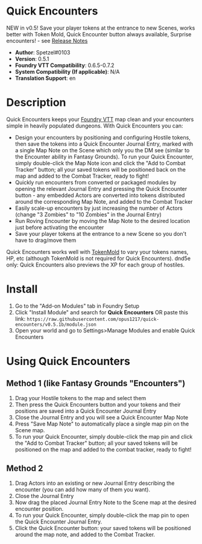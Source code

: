 # Quick Encounters
NEW in v0.5! Save your player tokens at the entrance to new Scenes, works better with Token Mold, Quick Encounter button always available, Surprise encounters! - see [Release Notes](https://github.com/opus1217/quick-encounters/blob/master/CHANGELOG.md#changelog)
* **Author**: Spetzel#0103
* **Version**: 0.5.1
* **Foundry VTT Compatibility**: 0.6.5-0.7.2
* **System Compatibility (If applicable)**: N/A
* **Translation Support**: en


# Description

Quick Encounters keeps your [Foundry VTT](https://foundryvtt.com/) map clean and your encounters simple in heavily populated dungeons. With Quick Encounters you can:
* Design your encounters by positioning and configuring Hostile tokens, then save the tokens into a Quick Encounter Journal Entry, marked with a single Map Note on the Scene which only you the DM see (similar to the Encounter ability in Fantasy Grounds). To run your Quick Encounter, simply double-click the Map Note icon and click the "Add to Combat Tracker" button; all your saved tokens will be positioned back on the map and added to the Combat Tracker, ready to fight!
* Quickly run encounters from converted or packaged modules by opening the relevant Journal Entry and pressing the Quick Encounter button - any embedded Actors are converted into tokens distributed around the corresponding Map Note, and added to the Combat Tracker
* Easily scale-up encounters by just increasing the number of Actors (change "3 Zombies" to "10 Zombies" in the Journal Entry)
* Run Roving Encounter by moving the Map Note to the desired location just before activating the encounter
* Save your player tokens at the entrance to a new Scene so you don't have to drag/move them

Quick Encounters works well with [TokenMold](https://github.com/Moerill/token-mold#token-mold) to vary your tokens names, HP, etc (although TokenMold is not required for Quick Encounters). dnd5e only: Quick Encounters also previews the XP for each group of hostiles.

# Install
1. Go to the "Add-on Modules" tab in Foundry Setup
2. Click "Install Module" and search for **Quick Encounters** OR paste this link: `https://raw.githubusercontent.com/opus1217/quick-encounters/v0.5.1b/module.json`
3. Open your world and go to Settings>Manage Modules and enable Quick Encounters

# Using Quick Encounters
## Method 1 (like Fantasy Grounds "Encounters")
1. Drag your Hostile tokens to the map and select them
2. Then press the Quick Encounters button and your tokens and their positions are saved into a Quick Encounter Journal Entry
3. Close the Journal Entry and you will see a Quick Encounter Map Note
4. Press "Save Map Note" to automatically place a single map pin on the Scene map.
5. To run your Quick Encounter, simply double-click the map pin and click the "Add to Combat Tracker" button; all your saved tokens will be positioned on the map and added to the combat tracker, ready to fight!

## Method 2
1. Drag Actors into an existing or new Journal Entry describing the encounter (you can add how many of them you want).
2. Close the Journal Entry
3. Now drag the placed Journal Entry Note to the Scene map at the desired encounter position.
4. To run your Quick Encounter, simply double-click the map pin to open the Quick Encounter Journal Entry.
5. Click the Quick Encounter button: your saved tokens will be positioned around the map note, and added to the Combat Tracker.

